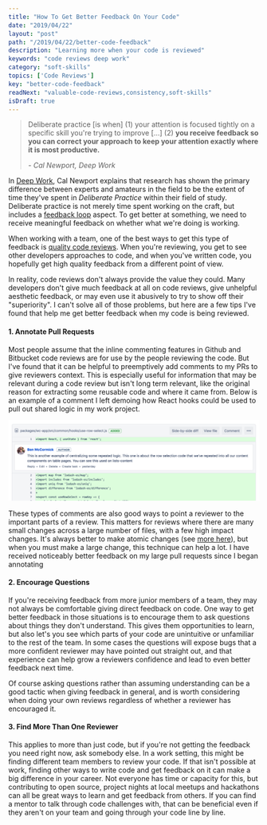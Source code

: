 ```yaml
---
title: "How To Get Better Feedback On Your Code"
date: "2019/04/22"
layout: "post"
path: "/2019/04/22/better-code-feedback"
description: "Learning more when your code is reviewed"
keywords: "code reviews deep work"
category: "soft-skills"
topics: ['Code Reviews']
key: "better-code-feedback"
readNext: "valuable-code-reviews,consistency,soft-skills"
isDraft: true
---
```


> Deliberate practice [is when] (1) your attention is focused tightly on a specific skill you're trying to improve [...] (2) **you receive feedback so you can correct your approach to keep your attention exactly where it is most productive.**
>
> *- Cal Newport, Deep Work*

In [Deep Work](https://amzn.to/2TqwDeR), Cal Newport explains that research has shown the primary difference between experts and amateurs in the field to be the extent of time they've spent in *Deliberate Practice* within their field of study.  Deliberate practice is not merely time spent working on the craft, but includes a [feedback loop](https://benmccormick.org/2018/08/02/feedback-loops/) aspect. To get better at something, we need to receive meaningful feedback on whether what we're doing is working.

When working with a team, one of the best ways to get this type of feedback is [quality code reviews](https://benmccormick.org/2019/01/14/value-from-code-reviews).  When you're reviewing, you get to see other developers approaches to code, and when you've written code, you hopefully get high quality feedback from a different point of view.

In reality, code reviews don't always provide the value they could.  Many developers don't give much feedback at all on code reviews, give unhelpful aesthetic feedback, or may even use it abusively to try to show off their "superiority". I can't solve all of those problems, but here are a few tips I've found that help me get better feedback when my code is being reviewed.


#### 1. Annotate Pull Requests

Most people assume that the inline commenting features in Github and Bitbucket code reviews are for use by the people reviewing the code.  But I've found that it can be helpful to preemptively add comments to my PRs to give reviewers context.
This is especially useful for information that may be relevant during a code review but isn't long term relevant, like the original reason for extracting some reusable code and where it came from.  Below is an example of a comment I left demoing how React hooks could be used to pull out shared logic in my work project.

![hooks comment example](comment-example.png)

These types of comments are also good ways to point a reviewer to the important parts of a review. This matters for reviews where there are many small changes across a large number of files, with a few high impact changes.  It's always better to make atomic changes (see [more here](https://benmccormick.org/2019/01/14/value-from-code-reviews)), but when you must make a large change, this technique can help a lot.  I have received noticeably better feedback on my large pull requests since I began annotating

#### 2. Encourage Questions

If you're receiving feedback from more junior members of a team, they may not always be comfortable giving direct feedback on code.  One way to get better feedback in those situations is to encourage them to ask questions about things they don't understand.  This gives them opportunities to learn, but also let's you see which parts of your code are unintuitive or unfamiliar to the rest of the team.  In some cases the questions will expose bugs that a more confident reviewer may have pointed out straight out, and that experience can help grow a reviewers confidence and lead to even better feedback next time.

Of course asking questions rather than assuming understanding can be a good tactic when giving feedback in general, and is worth considering when doing your own reviews regardless of whether a reviewer has encouraged it.


#### 3. Find More Than One Reviewer

This applies to more than just code, but if you're not getting the feedback you need right now, ask somebody else.  In a work setting, this might be finding different team members to review your code.  If that isn't possible at work, finding other ways to write code and get feedback on it can make a big difference in your career.  Not everyone has time or capacity for this, but contributing to open source, project nights at local meetups and hackathons can all be great ways to learn and get feedback from others.  If you can find a mentor to talk through code challenges with, that can be beneficial even if they aren't on your team and going through your code line by line.

